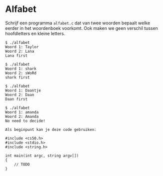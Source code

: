 # Alfabet

Schrijf een programma `alfabet.c` dat van twee woorden bepaalt welke eerder in het woordenboek voorkomt. Ook maken we geen verschil tussen hoofdletters en kleine letters.

    $ ./alfabet
    Woord 1: Taylor
    Woord 2: Lana
    Lana first

    $ ./alfabet
    Woord 1: shark
    Woord 2: sWoRd
    shark first

    $ ./alfabet
    Woord 1: Daantje
    Woord 2: Daan
    Daan first

    $ ./alfabet
    Woord 1: amanda
    Woord 2: Amanda
    No need to decide!

    Als beginpunt kan je deze code gebruiken:

    #include <cs50.h>
    #include <stdio.h>
    #include <string.h>

    int main(int argc, string argv[])
    {
        // TODO
    }
